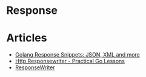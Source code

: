 # Response

# Articles
- [Golang Response Snippets: JSON, XML and more](https://www.alexedwards.net/blog/golang-response-snippets)
- [Http Responsewriter - Practical Go Lessons](https://www.practical-go-lessons.com/chap-26-basic-http-server#http.responsewriter)
- [ResponseWriter](https://pkg.go.dev/net/http#ResponseWriter)